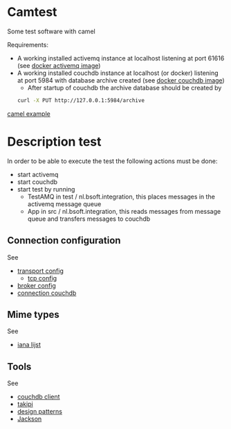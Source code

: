 # Camtest
Some test software with camel

Requirements:
+ A working installed activemq instance at localhost listening at port 61616 (see [docker activemq image](https://github.com/bvpelt/activemq))
+ A working installed couchdb instance at localhost (or docker) listening at port 5984 with database archive created (see [docker couchdb image](https://github.com/bvpelt/couchdb))
    + After startup of couchdb the archive database should be created by
     ```bash
    curl -X PUT http://127.0.0.1:5984/archive
    ```

[camel example](https://svn.apache.org/repos/asf/camel/trunk/examples/camel-example-jms-file/src/main/java/org/apache/camel/example/jmstofile/CamelJmsToFileExample.java)

# Description test
In order to be able to execute the test the following actions must be done:
+ start activemq
+ start couchdb
+ start test by running
    + TestAMQ in test / nl.bsoft.integration, this places messages in the activemq message queue
    + App in src / nl.bsoft.integration, this reads messages from message queue and transfers messages to couchdb

## Connection configuration
See
+ [transport config](http://activemq.apache.org/configuring-transports.html)
    + [tcp config](http://activemq.apache.org/tcp-transport-reference.html)
+ [broker config](http://activemq.apache.org/broker-uri.html)
+ [connection couchdb](http://camel.apache.org/couchdb.html)

## Mime types
See
+ [iana lijst](http://www.iana.org/assignments/media-types/media-types.xhtml)

## Tools
See
+ [couchdb client](https://github.com/helun/Ektorp)
+ [takipi](https://www.takipi.com/)
+ [design patterns](https://dzone.com/articles/memento-pattern-1)
+ [Jackson](http://wiki.fasterxml.com/JacksonHome)